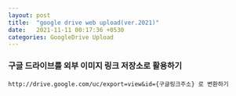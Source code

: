 ```yaml
---
layout: post
title:  "google drive web upload(ver.2021)"
date:   2021-11-11 00:17:36 +0530
categories: GoogleDrive Upload
---
```


### 구글 드라이브를 외부 이미지 링크 저장소로 활용하기
```
http://drive.google.com/uc/export=view&id={구글링크주소} 로 변환하기
```
